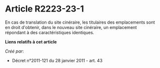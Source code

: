 # Article R2223-23-1

En cas de translation du site cinéraire, les titulaires des emplacements sont en droit d'obtenir, dans le nouveau site
cinéraire, un emplacement répondant à des caractéristiques identiques.

**Liens relatifs à cet article**

_Créé par_:

  - Décret n°2011-121 du 28 janvier 2011 - art. 43
